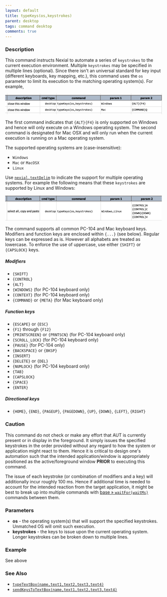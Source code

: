 ```yaml
---
layout: default
title: typeKeys(os,keystrokes)
parent: desktop
tags: command desktop
comments: true
---
```


### Description
This command instructs Nexial to automate a series of `keystrokes` to the current execution environment. Multiple
`keystrokes` may be specified in multiple lines (optional). Since there isn't an universal standard for key input 
(different keyboards, key mapping, etc.), this command uses the `os` parameter to limit its execution to the matching
operating system(s). For example,

![](image/typeKeys_01.png)

The first command indicates that `{ALT}{F4}` is only supported on Windows and hence will only execute on a Windows 
operating system. The second command is designated for Mac OSX and will only run when the current execution is running
on a Mac operating system.

The supported operating systems are (case-insensitive):
- `Windows`
- `Mac` or `MacOSX`
- `Linux`

Use [`nexial.textDelim`](../../systemvars/index#nexial.textDelim) to indicate the support for multiple operating 
systems. For example the following means that these `keystrokes` are supported by Linux and Windows:

![](image/typeKeys_02.png)

The command supports all common PC-104 and Mac keyboard keys. Modifiers and function keys are enclosed within `{...}` 
(see below). Regular keys can be expressed as is. However all alphabets are treated as lowercase. To enforce the use
of uppercase, use either `{SHIFT}` or `{CAPSLOCK}` keys.

##### Modifiers
- `{SHIFT}`
- `{CONTROL}`
- `{ALT}`
- `{WINDOWS}` (for PC-104 keyboard only)
- `{CONTEXT}` (for PC-104 keyboard only)
- `{COMMAND}` or `{META}` (for Mac keyboard only)

##### Function keys
- `{ESCAPE}` or `{ESC}`
- `{F1}` through `{F12}`
- `{PRINTSCREEN}` or `{PRNTSCN}` (for PC-104 keyboard only)
- `{SCROLL_LOCK}` (for PC-104 keyboard only)
- `{PAUSE}` (for PC-104 only)
- `{BACKSPACE}` or `{BKSP}`
- `{INSERT}`
- `{DELETE}` or `{DEL}`
- `{NUMLOCK}` (for PC-104 keyboard only)
- `{TAB}`
- `{CAPSLOCK}`
- `{SPACE}`
- `{ENTER}`

##### Directional keys
- `{HOME}`, `{END}`, `{PAGEUP}`, `{PAGEDOWN}`, `{UP}`, `{DOWN}`, `{LEFT}`, `{RIGHT}`


### Caution
This command do not check or make any effort that AUT is currently present or in display in the foreground. It simply
issues the specified keystrokes in the order provided without any regard to how the system or application might
react to them. Hence it is critical to design one's automation such that the intended application/window is 
appropriately positioned as the active/foreground window **PRIOR** to executing this command.

The issue of each keystroke (or combination of modifiers and a key) will additionally incur roughly 100 ms. Hence if
additional time is needed to account for the intended reaction from the target application, it might be best to break
up into multiple commands with [base &raquo; `waitFor(waitMs)`](../base/waitFor(waitMs)) commands between them.


### Parameters
- **os** - the operating system(s) that will support the specified keystrokes. Unmatched OS will omit such execution.
- **keystrokes** - the keys to issue upon the current operating system. Longer keystrokes can be broken down to 
multiple lines.
      

### Example
See above


### See Also
- [`typeTextBox(name,text1,text2,text3,text4)`](typeTextBox(name,text1,text2,text3,text4))
- [`sendKeysToTextBox(name,text1,text2,text3,text4)`](sendKeysToTextBox(name,text1,text2,text3,text4))